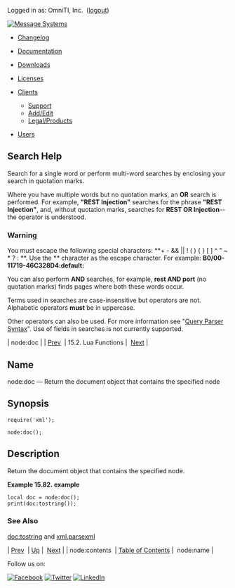 Logged in as: OmniTI, Inc.  ([logout](https://support.messagesystems.com/logout.php))

[![Message Systems](https://support.messagesystems.com/images/ms-white205.png)](https://support.messagesystems.com/start.php) 

*   [Changelog](https://support.messagesystems.com/start.php?show=changelog)
*   [Documentation](https://support.messagesystems.com/docs/)
*   [Downloads](https://support.messagesystems.com/start.php)

*   [Licenses](https://support.messagesystems.com/license_summary.php)
*   <a href="">Clients</a>
    *   [Support](https://support.messagesystems.com/cs.php)
    *   [Add/Edit](https://support.messagesystems.com/edit_client.php)
    *   [Legal/Products](https://support.messagesystems.com/edit_products.php)
*   [Users](https://support.messagesystems.com/edit_customer.php)

## Search Help

Search for a single word or perform multi-word searches by enclosing your search in quotation marks.

Where you have multiple words but no quotation marks, an **OR** search is performed. For example, **"REST Injection"** searches for the phrase **"REST Injection"**, and, without quotation marks, searches for **REST OR Injection**--the operator is understood.

### Warning

You must escape the following special characters: **+ - && || ! ( ) { } [ ] ^ " ~ * ? : \**. Use the **\** character as the escape character. For example: **B0/00-11719-46C328D4\:default\:**

You can also perform **AND** searches, for example, **rest AND port** (no quotation marks) finds pages where both these words occur.

Terms used in searches are case-insensitive but operators are not. Alphabetic operators **must** be in uppercase.

Other operators can also be used. For more information see "[Query Parser Syntax](https://lucene.apache.org/core/old_versioned_docs/versions/3_0_0/queryparsersyntax.html)". Use of fields in searches is not currently supported.

| node:doc |
| [Prev](lua.ref.xml.node_contents.php)  | 15.2. Lua Functions |  [Next](lua.ref.xml.node_name.php) |

<a name="lua.ref.xml.node_doc"></a>
## Name

node:doc — Return the document object that contains the specified node

<a name="idp28061456"></a>
## Synopsis

`require('xml');`

`node:doc();`

<a name="idp28064128"></a>
## Description

Return the document object that contains the specified node.

<a name="idp28065664"></a>

**Example 15.82. example**

```
local doc = node:doc();
print(doc:tostring());
```

<a name="idp28067152"></a>
### See Also

[doc:tostring](lua.ref.xml.doc_tostring.php "doc:tostring") and [xml.parsexml](lua.ref.xml.parsexml.php "xml.parsexml")

| [Prev](lua.ref.xml.node_contents.php)  | [Up](lua.function.details.php) |  [Next](lua.ref.xml.node_name.php) |
| node:contents  | [Table of Contents](index.php) |  node:name |

Follow us on:

[![Facebook](https://support.messagesystems.com/images/icon-facebook.png)](http://www.facebook.com/messagesystems) [![Twitter](https://support.messagesystems.com/images/icon-twitter.png)](http://twitter.com/#!/MessageSystems) [![LinkedIn](https://support.messagesystems.com/images/icon-linkedin.png)](http://www.linkedin.com/company/message-systems)